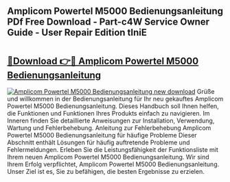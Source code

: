 ## Amplicom Powertel M5000 Bedienungsanleitung PDf Free Download - Part-c4W Service Owner Guide - User Repair Edition tIniE

# <h2><a href="http://df1x9s2.blite.top/?on=Amplicom+Powertel+M5000+Bedienungsanleitung">🔗Download 👉🔴 Amplicom Powertel M5000 Bedienungsanleitung</a></h2>

[![Amplicom Powertel M5000 Bedienungsanleitung new download](https://i.imgur.com/lujVjoI.png)](http://df1x9s2.blite.top/?on=Amplicom+Powertel+M5000+Bedienungsanleitung)
Grüße und willkommen in der Bedienungsanleitung für Ihr neu gekauftes Amplicom Powertel M5000 Bedienungsanleitung. Dieses Handbuch soll Ihnen helfen, die Funktionen und Funktionen Ihres Produkts einfach zu navigieren. Im Inneren finden Sie detaillierte Anweisungen zur Installation, Verwendung, Wartung und Fehlerbehebung. Anleitung zur Fehlerbehebung Amplicom Powertel M5000 Bedienungsanleitung für häufige Probleme Dieser Abschnitt enthält Lösungen für häufig auftretende Probleme und Fehlermeldungen. Erleben Sie die Leistungsfähigkeit der Funktionsliste mit Ihrem neuen Amplicom Powertel M5000 Bedienungsanleitung. Wir sind Ihrem Erfolg verpflichtet, Amplicom Powertel M5000 Bedienungsanleitung. Unser Ziel ist es, Sie zu befähigen, die besten Ergebnisse zu erzielen.
